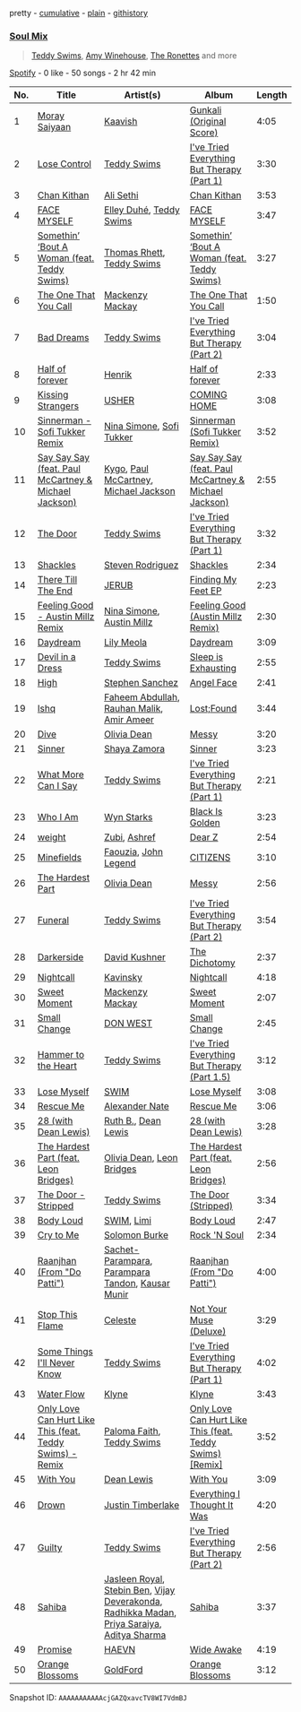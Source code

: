 pretty - [cumulative](/playlists/cumulative/37i9dQZF1EQntZpEGgfBif.md) - [plain](/playlists/plain/37i9dQZF1EQntZpEGgfBif) - [githistory](https://github.githistory.xyz/mdn522/spotify-playlist-archive/blob/main/playlists/plain/37i9dQZF1EQntZpEGgfBif)

### [Soul Mix](https://open.spotify.com/playlist/37i9dQZF1EQntZpEGgfBif)

> <a href=spotify:playlist:37i9dQZF1EIXU5Hw1noEbj>Teddy Swims</a>, <a href=spotify:playlist:37i9dQZF1EIWv4XbvL4K6H>Amy Winehouse</a>, <a href=spotify:playlist:37i9dQZF1EIZrafiVeUT0O>The Ronettes</a> and more

[Spotify](https://open.spotify.com/user/spotify) - 0 like - 50 songs - 2 hr 42 min

| No. | Title | Artist(s) | Album | Length |
|---|---|---|---|---|
| 1 | [Moray Saiyaan](https://open.spotify.com/track/3yGDIR4j6XejzxUoU8MXxs) | [Kaavish](https://open.spotify.com/artist/6znPk9JRNmg6uyB6h8nJu3) | [Gunkali \(Original Score\)](https://open.spotify.com/album/1lCyYMOz15QK4vhcUxHxEW) | 4:05 |
| 2 | [Lose Control](https://open.spotify.com/track/17phhZDn6oGtzMe56NuWvj) | [Teddy Swims](https://open.spotify.com/artist/33qOK5uJ8AR2xuQQAhHump) | [I've Tried Everything But Therapy \(Part 1\)](https://open.spotify.com/album/7nacKlk586eLRBSIsrk9DB) | 3:30 |
| 3 | [Chan Kithan](https://open.spotify.com/track/3DJVLBNKQi8fzhTWFxAzS6) | [Ali Sethi](https://open.spotify.com/artist/3NegWDGp038A3FIi3gSYzl) | [Chan Kithan](https://open.spotify.com/album/4BWqJqgYMTHT8SJfIriqzz) | 3:53 |
| 4 | [FACE MYSELF](https://open.spotify.com/track/2R5hXZrxhgwycn39rC0OdQ) | [Elley Duhé](https://open.spotify.com/artist/67MNhiAICFY6Pwc2YxCO0K), [Teddy Swims](https://open.spotify.com/artist/33qOK5uJ8AR2xuQQAhHump) | [FACE MYSELF](https://open.spotify.com/album/0wwDGGiX6lAVuZDLG9oR2u) | 3:47 |
| 5 | [Somethin’ ‘Bout A Woman \(feat\. Teddy Swims\)](https://open.spotify.com/track/1dHUB7GIbSk3MdL6a6KGvc) | [Thomas Rhett](https://open.spotify.com/artist/6x2LnllRG5uGarZMsD4iO8), [Teddy Swims](https://open.spotify.com/artist/33qOK5uJ8AR2xuQQAhHump) | [Somethin’ ‘Bout A Woman \(feat\. Teddy Swims\)](https://open.spotify.com/album/2ijhcwHBggjxTuiZTjFPbe) | 3:27 |
| 6 | [The One That You Call](https://open.spotify.com/track/3VeSUTrht19Ecb6BnHh5ld) | [Mackenzy Mackay](https://open.spotify.com/artist/28WNtilgFPn1mdz3h0FjHl) | [The One That You Call](https://open.spotify.com/album/1amzwTCEfiGcehQLIFu4M1) | 1:50 |
| 7 | [Bad Dreams](https://open.spotify.com/track/3BntzKsnLf2pc0dsvE3Zav) | [Teddy Swims](https://open.spotify.com/artist/33qOK5uJ8AR2xuQQAhHump) | [I've Tried Everything But Therapy \(Part 2\)](https://open.spotify.com/album/6kvSdLjli85tMwW4jlCN0o) | 3:04 |
| 8 | [Half of forever](https://open.spotify.com/track/5v3MSh7CD3VNyCwAoSha5p) | [Henrik](https://open.spotify.com/artist/7osFcSwjlRPwxZdVALIOuC) | [Half of forever](https://open.spotify.com/album/4aGApWZt5TP9pINDg8Gjlc) | 2:33 |
| 9 | [Kissing Strangers](https://open.spotify.com/track/5brMixqQiQN4D60xmvrSts) | [USHER](https://open.spotify.com/artist/23zg3TcAtWQy7J6upgbUnj) | [COMING HOME](https://open.spotify.com/album/7Ic1aiLXMmyyi0cVkk04aS) | 3:08 |
| 10 | [Sinnerman \- Sofi Tukker Remix](https://open.spotify.com/track/6Au1l0egQFYxbnCZxakoOL) | [Nina Simone](https://open.spotify.com/artist/7G1GBhoKtEPnP86X2PvEYO), [Sofi Tukker](https://open.spotify.com/artist/586uxXMyD5ObPuzjtrzO1Q) | [Sinnerman \(Sofi Tukker Remix\)](https://open.spotify.com/album/4BaT7OuXhqB2KRmHsR07Rj) | 3:52 |
| 11 | [Say Say Say \(feat\. Paul McCartney & Michael Jackson\)](https://open.spotify.com/track/16vUeW77F6Xiz1irHBvTAM) | [Kygo](https://open.spotify.com/artist/23fqKkggKUBHNkbKtXEls4), [Paul McCartney](https://open.spotify.com/artist/4STHEaNw4mPZ2tzheohgXB), [Michael Jackson](https://open.spotify.com/artist/3fMbdgg4jU18AjLCKBhRSm) | [Say Say Say \(feat\. Paul McCartney & Michael Jackson\)](https://open.spotify.com/album/1oIy8CYApH9VUB73DqUvPT) | 2:55 |
| 12 | [The Door](https://open.spotify.com/track/3dj4wgM3cPeuLwMNHDuBon) | [Teddy Swims](https://open.spotify.com/artist/33qOK5uJ8AR2xuQQAhHump) | [I've Tried Everything But Therapy \(Part 1\)](https://open.spotify.com/album/7nacKlk586eLRBSIsrk9DB) | 3:32 |
| 13 | [Shackles](https://open.spotify.com/track/1nFusfst42jPWjXa8EAhyE) | [Steven Rodriguez](https://open.spotify.com/artist/2a84LFOuPFQX3qGB26eu9O) | [Shackles](https://open.spotify.com/album/0WRZ8OJM6eyQ0d57pp9g45) | 2:34 |
| 14 | [There Till The End](https://open.spotify.com/track/5amjX6dNhRCa2CMJzV2xAG) | [JERUB](https://open.spotify.com/artist/2eG0Kf7mNIbn0SMiA2LjBd) | [Finding My Feet EP](https://open.spotify.com/album/76TRBsuZtTKSCELeCatmb2) | 2:23 |
| 15 | [Feeling Good \- Austin Millz Remix](https://open.spotify.com/track/5DQFUDNNpdu2l3ZyE8GHON) | [Nina Simone](https://open.spotify.com/artist/7G1GBhoKtEPnP86X2PvEYO), [Austin Millz](https://open.spotify.com/artist/43UmVQp9qZILibJ5vHq21k) | [Feeling Good \(Austin Millz Remix\)](https://open.spotify.com/album/0eTPfsYOTE2BTta03N3CM6) | 2:30 |
| 16 | [Daydream](https://open.spotify.com/track/6El3mjjzGWOas5meWIETKI) | [Lily Meola](https://open.spotify.com/artist/5WC6EbIrTO76x30w5LtzS6) | [Daydream](https://open.spotify.com/album/71c88ePh8VRMXLmLdDEGzf) | 3:09 |
| 17 | [Devil in a Dress](https://open.spotify.com/track/3YeBXUEWIjCtcsv0tULpz8) | [Teddy Swims](https://open.spotify.com/artist/33qOK5uJ8AR2xuQQAhHump) | [Sleep is Exhausting](https://open.spotify.com/album/0fc1W53T3llTmKSzRgaj3s) | 2:55 |
| 18 | [High](https://open.spotify.com/track/5hlPrSCx9BvnQ3rCTkblMZ) | [Stephen Sanchez](https://open.spotify.com/artist/5XKFrudbV4IiuE5WuTPRmT) | [Angel Face](https://open.spotify.com/album/6CczqhUdYOH4qLSDnN3zkg) | 2:41 |
| 19 | [Ishq](https://open.spotify.com/track/1hlbywc8Jhl1FFqJxAMabE) | [Faheem Abdullah](https://open.spotify.com/artist/05etL4pzWd6TSv1x5WrlG3), [Rauhan Malik](https://open.spotify.com/artist/22UtphG4LcwxlhhV0aP4js), [Amir Ameer](https://open.spotify.com/artist/6MPuzz9hPrs4TwxeHh4cEj) | [Lost;Found](https://open.spotify.com/album/013jUXOfDFXnDMBetTdsiH) | 3:44 |
| 20 | [Dive](https://open.spotify.com/track/36vmaZyO0iAE6FZ7287fg2) | [Olivia Dean](https://open.spotify.com/artist/00x1fYSGhdqScXBRpSj3DW) | [Messy](https://open.spotify.com/album/5YlBA1tCY0M8DDs75RB2LY) | 3:20 |
| 21 | [Sinner](https://open.spotify.com/track/2Lm7Qmm7UvlRojt0c8BFI1) | [Shaya Zamora](https://open.spotify.com/artist/4gmgH3IgZoetXRskbdI02q) | [Sinner](https://open.spotify.com/album/0EKc0MQ8huSHiUm1ipjSD7) | 3:23 |
| 22 | [What More Can I Say](https://open.spotify.com/track/1MmNMaPzI1uZQS20RV88AT) | [Teddy Swims](https://open.spotify.com/artist/33qOK5uJ8AR2xuQQAhHump) | [I've Tried Everything But Therapy \(Part 1\)](https://open.spotify.com/album/7nacKlk586eLRBSIsrk9DB) | 2:21 |
| 23 | [Who I Am](https://open.spotify.com/track/5rnA7GuOZvPWYHuydZ08zx) | [Wyn Starks](https://open.spotify.com/artist/3rXMN9AbcZXln8vo79ufNQ) | [Black Is Golden](https://open.spotify.com/album/6jjBFckHG6PiKlHNGjvNQK) | 3:23 |
| 24 | [weight](https://open.spotify.com/track/6Xs0BBQGIRCQxQwL0zt7lD) | [Zubi](https://open.spotify.com/artist/1u58ZRn45A7jc3QmucALbY), [Ashref](https://open.spotify.com/artist/5VlCWMebGynSUIx6dRxaPe) | [Dear Z](https://open.spotify.com/album/5yYCqkCxYnXFLqApA98Ltv) | 2:54 |
| 25 | [Minefields](https://open.spotify.com/track/0vH52Icuf6LzOFrkHE8mZG) | [Faouzia](https://open.spotify.com/artist/5NhgsV7qPWHZqYEMKzbYvo), [John Legend](https://open.spotify.com/artist/5y2Xq6xcjJb2jVM54GHK3t) | [CITIZENS](https://open.spotify.com/album/3nh4uK04eRkHyrxIDWEfkp) | 3:10 |
| 26 | [The Hardest Part](https://open.spotify.com/track/3cPoiK69oQ1SdbB2j2ulGm) | [Olivia Dean](https://open.spotify.com/artist/00x1fYSGhdqScXBRpSj3DW) | [Messy](https://open.spotify.com/album/5YlBA1tCY0M8DDs75RB2LY) | 2:56 |
| 27 | [Funeral](https://open.spotify.com/track/0NckAiGfjwxWfRGaeC8eEB) | [Teddy Swims](https://open.spotify.com/artist/33qOK5uJ8AR2xuQQAhHump) | [I've Tried Everything But Therapy \(Part 2\)](https://open.spotify.com/album/6kvSdLjli85tMwW4jlCN0o) | 3:54 |
| 28 | [Darkerside](https://open.spotify.com/track/20WfXp2gRIFSeJJpnR8bq6) | [David Kushner](https://open.spotify.com/artist/33NVpKoXjItPwUJTMZIOiY) | [The Dichotomy](https://open.spotify.com/album/52O89bnT0vPNtrzF1AtWJ2) | 2:37 |
| 29 | [Nightcall](https://open.spotify.com/track/0U0ldCRmgCqhVvD6ksG63j) | [Kavinsky](https://open.spotify.com/artist/0UF7XLthtbSF2Eur7559oV) | [Nightcall](https://open.spotify.com/album/07nBld9enf1PyRysZAVSqJ) | 4:18 |
| 30 | [Sweet Moment](https://open.spotify.com/track/3C29msNvApwxpOxhuqD2rX) | [Mackenzy Mackay](https://open.spotify.com/artist/28WNtilgFPn1mdz3h0FjHl) | [Sweet Moment](https://open.spotify.com/album/2nFkX9nkVdBdXvTSt1zXqL) | 2:07 |
| 31 | [Small Change](https://open.spotify.com/track/6iCH68EVZeUm0qlIBp5GOO) | [DON WEST](https://open.spotify.com/artist/2FjzRd1bgtsmhESettmFAN) | [Small Change](https://open.spotify.com/album/3RZwwR7eh3FvVekFA2ivNp) | 2:45 |
| 32 | [Hammer to the Heart](https://open.spotify.com/track/0IdwfnHFfyb7zc7GFs75QQ) | [Teddy Swims](https://open.spotify.com/artist/33qOK5uJ8AR2xuQQAhHump) | [I've Tried Everything But Therapy \(Part 1.5\)](https://open.spotify.com/album/3egFmnuKrjoMAlqCfdw7KH) | 3:12 |
| 33 | [Lose Myself](https://open.spotify.com/track/1Dzi7Zs5HkDyKRpu0ZAEEW) | [SWIM](https://open.spotify.com/artist/57VgMJ0yUybcQIppZESbw2) | [Lose Myself](https://open.spotify.com/album/3y6ITdcIthMV2q2yW95pAN) | 3:08 |
| 34 | [Rescue Me](https://open.spotify.com/track/1ZDz9KX9LYmQTHFNhAENXJ) | [Alexander Nate](https://open.spotify.com/artist/2SXMWYE8ZzhidyXB5MkKMv) | [Rescue Me](https://open.spotify.com/album/2OFUvqKqH4XbD2bBxak5Eg) | 3:06 |
| 35 | [28 \(with Dean Lewis\)](https://open.spotify.com/track/3fajzhEHSdlSmY31dORz9M) | [Ruth B.](https://open.spotify.com/artist/2WzaAvm2bBCf4pEhyuDgCY), [Dean Lewis](https://open.spotify.com/artist/3QSQFmccmX81fWCUSPTS7y) | [28 \(with Dean Lewis\)](https://open.spotify.com/album/04iQ8HwkumvYXot2TG3F0K) | 3:28 |
| 36 | [The Hardest Part \(feat\. Leon Bridges\)](https://open.spotify.com/track/1fXALB3kb14ngMRGNdV5wD) | [Olivia Dean](https://open.spotify.com/artist/00x1fYSGhdqScXBRpSj3DW), [Leon Bridges](https://open.spotify.com/artist/3qnGvpP8Yth1AqSBMqON5x) | [The Hardest Part \(feat\. Leon Bridges\)](https://open.spotify.com/album/74vEZ35YylZD5SAxjLDsZz) | 2:56 |
| 37 | [The Door \- Stripped](https://open.spotify.com/track/6WJn4m6VZoSScOIF3XwMXr) | [Teddy Swims](https://open.spotify.com/artist/33qOK5uJ8AR2xuQQAhHump) | [The Door \(Stripped\)](https://open.spotify.com/album/2rU751vLn84lxIkmt4vUCA) | 3:34 |
| 38 | [Body Loud](https://open.spotify.com/track/1dKyceHSpbmHEghVvhTrfo) | [SWIM](https://open.spotify.com/artist/57VgMJ0yUybcQIppZESbw2), [Limi](https://open.spotify.com/artist/2SPIThivWqjfsjlYPNxYX9) | [Body Loud](https://open.spotify.com/album/3E73zlv1xg9oiee30A65XW) | 2:47 |
| 39 | [Cry to Me](https://open.spotify.com/track/0sDeU2murnLh4yVHQ5IV70) | [Solomon Burke](https://open.spotify.com/artist/4nts0oxMT67lVUoi5Kjxrb) | [Rock 'N Soul](https://open.spotify.com/album/152R8N9N0ACnWPNOBIO4M8) | 2:34 |
| 40 | [Raanjhan \(From "Do Patti"\)](https://open.spotify.com/track/4vHRQnzGcKEtqsLH70tAms) | [Sachet\-Parampara](https://open.spotify.com/artist/1SyKki7JI1AZNKwgNMkn25), [Parampara Tandon](https://open.spotify.com/artist/1E6arsXf5Fgsnv9YpSzjpE), [Kausar Munir](https://open.spotify.com/artist/3GBSge8pq7mpezUQl0GAOA) | [Raanjhan \(From "Do Patti"\)](https://open.spotify.com/album/1poClftP5T3zRcqpsxPPfW) | 4:00 |
| 41 | [Stop This Flame](https://open.spotify.com/track/4L0dAqy0TS8itpVLAXRkss) | [Celeste](https://open.spotify.com/artist/49HlOY4gkHqsYG9GCuhkcc) | [Not Your Muse \(Deluxe\)](https://open.spotify.com/album/3bqEvlGHE4amqPGZtdMnep) | 3:29 |
| 42 | [Some Things I'll Never Know](https://open.spotify.com/track/3sXWFs0hku4tR5cy54PnRz) | [Teddy Swims](https://open.spotify.com/artist/33qOK5uJ8AR2xuQQAhHump) | [I've Tried Everything But Therapy \(Part 1\)](https://open.spotify.com/album/7nacKlk586eLRBSIsrk9DB) | 4:02 |
| 43 | [Water Flow](https://open.spotify.com/track/1gcbDj7nfYolTr09LklGlr) | [Klyne](https://open.spotify.com/artist/3q4qbeWVDpN7LcwU6db2a7) | [Klyne](https://open.spotify.com/album/4WUzT9TZGfU5sGsAXXjyaG) | 3:43 |
| 44 | [Only Love Can Hurt Like This \(feat\. Teddy Swims\) \- Remix](https://open.spotify.com/track/0LCkj8JSa3pahuphDXiOwZ) | [Paloma Faith](https://open.spotify.com/artist/4fwuXg6XQHfdlOdmw36OHa), [Teddy Swims](https://open.spotify.com/artist/33qOK5uJ8AR2xuQQAhHump) | [Only Love Can Hurt Like This \(feat\. Teddy Swims\) \[Remix\]](https://open.spotify.com/album/2jAnutEJgLvYaO73RBRKiJ) | 3:52 |
| 45 | [With You](https://open.spotify.com/track/7mdJAkMBPkKYOLxcVPDqa0) | [Dean Lewis](https://open.spotify.com/artist/3QSQFmccmX81fWCUSPTS7y) | [With You](https://open.spotify.com/album/5SrfDaHUYiIGprdRBpAy8x) | 3:09 |
| 46 | [Drown](https://open.spotify.com/track/5P2VkMhz1Rod5OAbxsplgr) | [Justin Timberlake](https://open.spotify.com/artist/31TPClRtHm23RisEBtV3X7) | [Everything I Thought It Was](https://open.spotify.com/album/44e3xckIbDMtFm8jeZLLZ7) | 4:20 |
| 47 | [Guilty](https://open.spotify.com/track/1xAqlP0wv3XCSoEICoa3kf) | [Teddy Swims](https://open.spotify.com/artist/33qOK5uJ8AR2xuQQAhHump) | [I've Tried Everything But Therapy \(Part 2\)](https://open.spotify.com/album/6kvSdLjli85tMwW4jlCN0o) | 2:56 |
| 48 | [Sahiba](https://open.spotify.com/track/4ulroyDK6rN73nVkCkWhur) | [Jasleen Royal](https://open.spotify.com/artist/74OaRjmyh0XyRZsQQQ5l7c), [Stebin Ben](https://open.spotify.com/artist/1UAzmnFgjizIDvtHvnCdEq), [Vijay Deverakonda](https://open.spotify.com/artist/3k1eCPRO0dE0Q9YsRfh4vn), [Radhikka Madan](https://open.spotify.com/artist/2zkXEdYr7MxUFhS9xF48UB), [Priya Saraiya](https://open.spotify.com/artist/6q29t5RuXxlBuqIZsOMQss), [Aditya Sharma](https://open.spotify.com/artist/70RAfkLNWG5J2bsnJqBpLQ) | [Sahiba](https://open.spotify.com/album/5ZbqiWukRFxq8zwllvK3YT) | 3:37 |
| 49 | [Promise](https://open.spotify.com/track/2tCTxCTAwsUJB6aUdGpGpP) | [HAEVN](https://open.spotify.com/artist/65Tmt9uAPTYGl1ZhsOeEJ6) | [Wide Awake](https://open.spotify.com/album/0yTCTx3Xq4LGjgDVHCba81) | 4:19 |
| 50 | [Orange Blossoms](https://open.spotify.com/track/3Xg2ZCPPKfWsj9W8cmLbHF) | [GoldFord](https://open.spotify.com/artist/4I2QW85rkIhCRRZt1kuBqS) | [Orange Blossoms](https://open.spotify.com/album/1rhRxEgWl6CcDM87hJVGwD) | 3:12 |

Snapshot ID: `AAAAAAAAAAAcjGAZQxavcTV8WI7VdmBJ`
